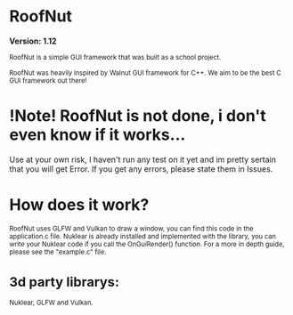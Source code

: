 ﻿# RoofNut
 **Version: 1.12**
 
 <small>RoofNut is a simple GUI framework that was built as a school project.
</small>

 <small>RoofNut was heavily inspired by Walnut GUI framework for C++.
 We aim to be the best C GUI framework out there!</small>
# !Note! RoofNut is not done, i don't even know if it works...
Use at your own risk, I haven't run any test on it yet and im pretty sertain that you will get Error. If you get any errors, please state them in Issues.
# How does it work?
<small> RoofNut uses GLFW and Vulkan to draw a window, you can find this code in the application.c file.
Nuklear is already installed and implemented with the library, you can write your Nuklear code if you call the OnGuiRender() function.
For a more in depth guide, please see the "example.c" file.
 
# 3d party librarys:
Nuklear, GLFW and Vulkan.

